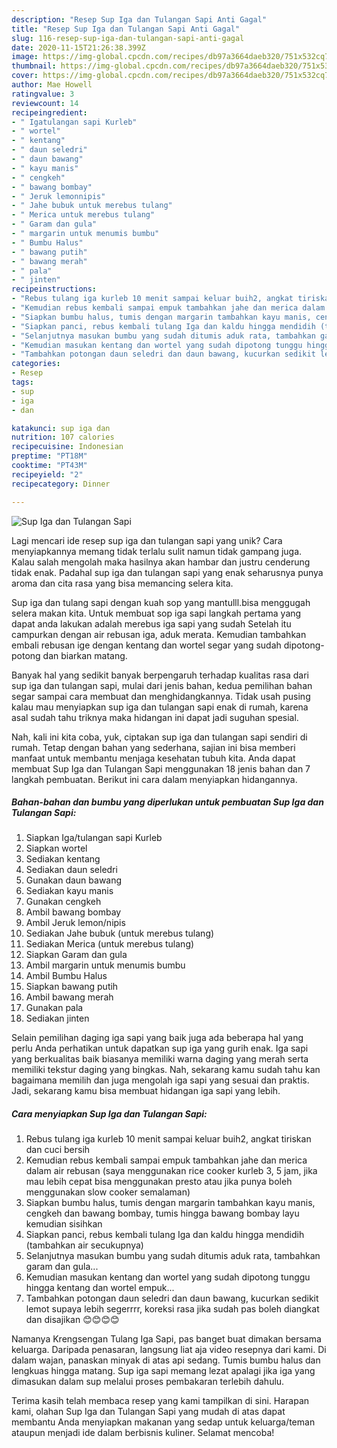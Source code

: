 ```yaml
---
description: "Resep Sup Iga dan Tulangan Sapi Anti Gagal"
title: "Resep Sup Iga dan Tulangan Sapi Anti Gagal"
slug: 116-resep-sup-iga-dan-tulangan-sapi-anti-gagal
date: 2020-11-15T21:26:38.399Z
image: https://img-global.cpcdn.com/recipes/db97a3664daeb320/751x532cq70/sup-iga-dan-tulangan-sapi-foto-resep-utama.jpg
thumbnail: https://img-global.cpcdn.com/recipes/db97a3664daeb320/751x532cq70/sup-iga-dan-tulangan-sapi-foto-resep-utama.jpg
cover: https://img-global.cpcdn.com/recipes/db97a3664daeb320/751x532cq70/sup-iga-dan-tulangan-sapi-foto-resep-utama.jpg
author: Mae Howell
ratingvalue: 3
reviewcount: 14
recipeingredient:
- " Igatulangan sapi Kurleb"
- " wortel"
- " kentang"
- " daun seledri"
- " daun bawang"
- " kayu manis"
- " cengkeh"
- " bawang bombay"
- " Jeruk lemonnipis"
- " Jahe bubuk untuk merebus tulang"
- " Merica untuk merebus tulang"
- " Garam dan gula"
- " margarin untuk menumis bumbu"
- " Bumbu Halus"
- " bawang putih"
- " bawang merah"
- " pala"
- " jinten"
recipeinstructions:
- "Rebus tulang iga kurleb 10 menit sampai keluar buih2, angkat tiriskan dan cuci bersih"
- "Kemudian rebus kembali sampai empuk tambahkan jahe dan merica dalam air rebusan (saya menggunakan rice cooker kurleb 3, 5 jam, jika mau lebih cepat bisa menggunakan presto atau jika punya boleh menggunakan slow cooker semalaman)"
- "Siapkan bumbu halus, tumis dengan margarin tambahkan kayu manis, cengkeh dan bawang bombay, tumis hingga bawang bombay layu kemudian sisihkan"
- "Siapkan panci, rebus kembali tulang Iga dan kaldu hingga mendidih (tambahkan air secukupnya)"
- "Selanjutnya masukan bumbu yang sudah ditumis aduk rata, tambahkan garam dan gula..."
- "Kemudian masukan kentang dan wortel yang sudah dipotong tunggu hingga kentang dan wortel empuk..."
- "Tambahkan potongan daun seledri dan daun bawang, kucurkan sedikit lemot supaya lebih segerrrr, koreksi rasa jika sudah pas boleh diangkat dan disajikan 😊😊😊😊"
categories:
- Resep
tags:
- sup
- iga
- dan

katakunci: sup iga dan 
nutrition: 107 calories
recipecuisine: Indonesian
preptime: "PT18M"
cooktime: "PT43M"
recipeyield: "2"
recipecategory: Dinner

---
```



![Sup Iga dan Tulangan Sapi](https://img-global.cpcdn.com/recipes/db97a3664daeb320/751x532cq70/sup-iga-dan-tulangan-sapi-foto-resep-utama.jpg)

Lagi mencari ide resep sup iga dan tulangan sapi yang unik? Cara menyiapkannya memang tidak terlalu sulit namun tidak gampang juga. Kalau salah mengolah maka hasilnya akan hambar dan justru cenderung tidak enak. Padahal sup iga dan tulangan sapi yang enak seharusnya punya aroma dan cita rasa yang bisa memancing selera kita.

Sup iga dan tulang sapi dengan kuah sop yang mantulll.bisa menggugah selera makan kita. Untuk membuat sop iga sapi langkah pertama yang dapat anda lakukan adalah merebus iga sapi yang sudah Setelah itu campurkan dengan air rebusan iga, aduk merata. Kemudian tambahkan embali rebusan ige dengan kentang dan wortel segar yang sudah dipotong-potong dan biarkan matang.

Banyak hal yang sedikit banyak berpengaruh terhadap kualitas rasa dari sup iga dan tulangan sapi, mulai dari jenis bahan, kedua pemilihan bahan segar sampai cara membuat dan menghidangkannya. Tidak usah pusing kalau mau menyiapkan sup iga dan tulangan sapi enak di rumah, karena asal sudah tahu triknya maka hidangan ini dapat jadi suguhan spesial.


Nah, kali ini kita coba, yuk, ciptakan sup iga dan tulangan sapi sendiri di rumah. Tetap dengan bahan yang sederhana, sajian ini bisa memberi manfaat untuk membantu menjaga kesehatan tubuh kita. Anda dapat membuat Sup Iga dan Tulangan Sapi menggunakan 18 jenis bahan dan 7 langkah pembuatan. Berikut ini cara dalam menyiapkan hidangannya.

<!--inarticleads1-->

##### Bahan-bahan dan bumbu yang diperlukan untuk pembuatan Sup Iga dan Tulangan Sapi:

1. Siapkan  Iga/tulangan sapi Kurleb
1. Siapkan  wortel
1. Sediakan  kentang
1. Sediakan  daun seledri
1. Gunakan  daun bawang
1. Sediakan  kayu manis
1. Gunakan  cengkeh
1. Ambil  bawang bombay
1. Ambil  Jeruk lemon/nipis
1. Sediakan  Jahe bubuk (untuk merebus tulang)
1. Sediakan  Merica (untuk merebus tulang)
1. Siapkan  Garam dan gula
1. Ambil  margarin untuk menumis bumbu
1. Ambil  Bumbu Halus
1. Siapkan  bawang putih
1. Ambil  bawang merah
1. Gunakan  pala
1. Sediakan  jinten


Selain pemilihan daging iga sapi yang baik juga ada beberapa hal yang perlu Anda perhatikan untuk dapatkan sup iga yang gurih enak. Iga sapi yang berkualitas baik biasanya memiliki warna daging yang merah serta memiliki tekstur daging yang bingkas. Nah, sekarang kamu sudah tahu kan bagaimana memilih dan juga mengolah iga sapi yang sesuai dan praktis. Jadi, sekarang kamu bisa membuat hidangan iga sapi yang lebih. 

<!--inarticleads2-->

##### Cara menyiapkan Sup Iga dan Tulangan Sapi:

1. Rebus tulang iga kurleb 10 menit sampai keluar buih2, angkat tiriskan dan cuci bersih
1. Kemudian rebus kembali sampai empuk tambahkan jahe dan merica dalam air rebusan (saya menggunakan rice cooker kurleb 3, 5 jam, jika mau lebih cepat bisa menggunakan presto atau jika punya boleh menggunakan slow cooker semalaman)
1. Siapkan bumbu halus, tumis dengan margarin tambahkan kayu manis, cengkeh dan bawang bombay, tumis hingga bawang bombay layu kemudian sisihkan
1. Siapkan panci, rebus kembali tulang Iga dan kaldu hingga mendidih (tambahkan air secukupnya)
1. Selanjutnya masukan bumbu yang sudah ditumis aduk rata, tambahkan garam dan gula...
1. Kemudian masukan kentang dan wortel yang sudah dipotong tunggu hingga kentang dan wortel empuk...
1. Tambahkan potongan daun seledri dan daun bawang, kucurkan sedikit lemot supaya lebih segerrrr, koreksi rasa jika sudah pas boleh diangkat dan disajikan 😊😊😊😊


Namanya Krengsengan Tulang Iga Sapi, pas banget buat dimakan bersama keluarga. Daripada penasaran, langsung liat aja video resepnya dari kami. Di dalam wajan, panaskan minyak di atas api sedang. Tumis bumbu halus dan lengkuas hingga matang. Sup iga sapi memang lezat apalagi jika iga yang dimasukan dalam sup melalui proses pembakaran terlebih dahulu. 

Terima kasih telah membaca resep yang kami tampilkan di sini. Harapan kami, olahan Sup Iga dan Tulangan Sapi yang mudah di atas dapat membantu Anda menyiapkan makanan yang sedap untuk keluarga/teman ataupun menjadi ide dalam berbisnis kuliner. Selamat mencoba!

